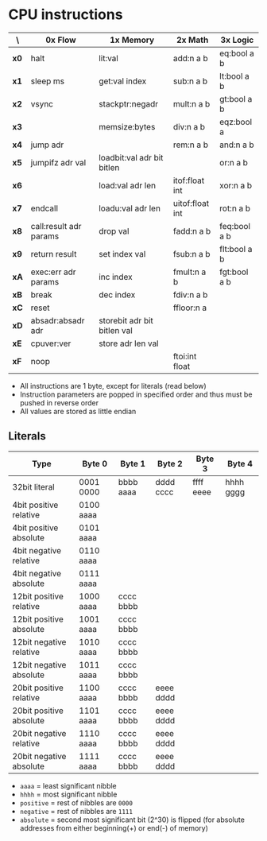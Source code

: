 CPU instructions
================

\      | 0x Flow                | 1x Memory                   | 2x Math         | 3x Logic
-------|------------------------|-----------------------------|-----------------|-------------
**x0** | halt                   | lit:val                     | add:n a b       | eq:bool a b
**x1** | sleep ms               | get:val index               | sub:n a b       | lt:bool a b
**x2** | vsync                  | stackptr:negadr             | mult:n a b      | gt:bool a b
**x3** |                        | memsize:bytes               | div:n a b       | eqz:bool a
**x4** | jump adr               |                             | rem:n a b       | and:n a b
**x5** | jumpifz adr val        | loadbit:val adr bit bitlen  |                 | or:n a b
**x6** |                        | load:val adr len            | itof:float int  | xor:n a b
**x7** | endcall                | loadu:val adr len           | uitof:float int | rot:n a b
**x8** | call:result adr params | drop val                    | fadd:n a b      | feq:bool a b
**x9** | return result          | set index val               | fsub:n a b      | flt:bool a b
**xA** | exec:err adr params    | inc index                   | fmult:n a b     | fgt:bool a b
**xB** | break                  | dec index                   | fdiv:n a b      |
**xC** | reset                  |                             | ffloor:n a      |
**xD** | absadr:absadr adr      | storebit adr bit bitlen val |                 |
**xE** | cpuver:ver             | store adr len val           |                 |
**xF** | noop                   |                             | ftoi:int float  |

 - All instructions are 1 byte, except for literals (read below)
 - Instruction parameters are popped in specified order and thus must be pushed in reverse order
 - All values are stored as little endian


Literals
--------

Type                    | Byte 0    | Byte 1    | Byte 2    | Byte 3    | Byte 4
------------------------|-----------|-----------|-----------|-----------|----------
32bit literal           | 0001 0000 | bbbb aaaa | dddd cccc | ffff eeee | hhhh gggg
4bit  positive relative | 0100 aaaa |           |           |           |
4bit  positive absolute | 0101 aaaa |           |           |           |
4bit  negative relative | 0110 aaaa |           |           |           |
4bit  negative absolute | 0111 aaaa |           |           |           |
12bit positive relative | 1000 aaaa | cccc bbbb |           |           |
12bit positive absolute | 1001 aaaa | cccc bbbb |           |           |
12bit negative relative | 1010 aaaa | cccc bbbb |           |           |
12bit negative absolute | 1011 aaaa | cccc bbbb |           |           |
20bit positive relative | 1100 aaaa | cccc bbbb | eeee dddd |           |
20bit positive absolute | 1101 aaaa | cccc bbbb | eeee dddd |           |
20bit negative relative | 1110 aaaa | cccc bbbb | eeee dddd |           |
20bit negative absolute | 1111 aaaa | cccc bbbb | eeee dddd |           |

 - `aaaa` = least significant nibble
 - `hhhh` = most significant nibble
 - `positive` = rest of nibbles are `0000`
 - `negative` = rest of nibbles are `1111`
 - `absolute` = second most significant bit (2^30) is flipped (for absolute addresses from either beginning(+) or end(-) of memory)
